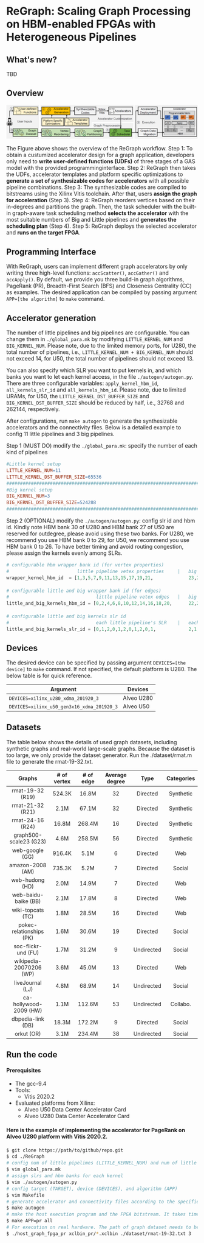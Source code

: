# ReGraph: Scaling Graph Processing on HBM-enabled FPGAs with Heterogeneous Pipelines

## What's new?
TBD

## Overview


![image](./img/overview.png)


The Figure above shows the overview of the ReGraph workflow. 
Step 1: To obtain a custumized accelerator design for a graph application, developers only need to **write user-defined functions (UDFs)** of three stages of a GAS model with the provided programminginterface. 
Step 2: ReGraph then takes the UDFs, accelerator templates and platform specific optimizations to **generate a set of synthesizable codes for accelerators** with all possible pipeline combinations. 
Step 3: The synthesizable codes are compiled to bitstreams using the Xilinx Vitis toolchain. After that, users **assign the graph for acceleration** (Step 3). 
Step 4: ReGraph reorders vertices based on their in-degrees and partitions the graph.  Then, the task scheduler with the built-in graph-aware task scheduling method **selects the accelerator** with the most suitable numbers of Big and Little pipelines and **generates the scheduling plan** (Step 4).
Step 5: ReGraph deploys the selected accelerator and **runs on the target FPGA**.



## Programming Interface
With ReGraph, users can implement different graph accelerators by only writing three high-level functions: `accScatter()`, `accGather()` and `accApply()`. By default, we provide you three build-in graph algorithms, PageRank (PR), Breadth-First Search (BFS) and Closeness Centrality (CC) as examples. The desired application can be compiled by passing argument ```APP=[the algorithm]``` to ``` make ``` command.

## Accelerator generation
The number of little pipelines and big pipelines are configurable. You can change them in `./global_para.mk` by modifying `LITTLE_KERNEL_NUM` and `BIG_KERNEL_NUM`. Please note, due to the limited memory ports, for U280, the total number of pipelines, i.e., `LITTLE_KERNEL_NUM + BIG_KERNEL_NUM` should not exceed 14, for U50, the total number of pipelines should not exceed 13. 

You can also specify which SLR you want to put kernels in, and which banks you want to let each kernel access, in the file `./autogen/autogen.py`. There are three configurable variables: `apply_kernel_hbm_id`, `all_kernels_slr_id` and `all_kernels_hbm_id`. Please note, due to limited URAMs, for U50, the `LITTLE_KERNEL_DST_BUFFER_SIZE` and `BIG_KERNEL_DST_BUFFER_SIZE` should be reduced by half, i.e., 32768 and 262144, respectively.

After configurations, run `make autogen` to generate the synthesizable accelerators and the connectivity files. Below is a detailed example to config 11 little pipelines and 3 big pipelines. 

Step 1 (MUST DO) modify the `./global_para.mk`: specify the number of each kind of pipelines
```makefile
#Little kernel setup 
LITTLE_KERNEL_NUM=11
LITTLE_KERNEL_DST_BUFFER_SIZE=65536
#################################################################################################################
#Big kernel setup 
BIG_KERNEL_NUM=3
BIG_KERNEL_DST_BUFFER_SIZE=524288 
#################################################################################################################
```

Step 2 (OPTIONAL) modify the `./autogen/autogen.py`: config slr id and hbm id. Kindly note HBM bank 30 of U280 and HBM bank 27 of U50 are reserved for outdegree, please avoid using these two banks. For U280, we recommend you use HBM bank 0 to 29, for U50, we recommend you use HBM bank 0 to 26. To have better timing and avoid routing congestion, please assign the kernels evenly among SLRs.
```python
# configurable hbm wrapper bank id (for vertex properties)
#                         little pipeline vetex properties     |   big pipeline vetex properties
wrapper_kernel_hbm_id  = [1,3,5,7,9,11,13,15,17,19,21,             23,25,27]

# configurable little and big wrapper bank id (for edges)
#                                little pipeline vetex edges   |   big pipeline vetex properties
little_and_big_kernels_hbm_id = [0,2,4,6,8,10,12,14,16,18,20,      22,24,26]

# configurable little and big kernels slr id
#                                each little pipeline's SLR    |   each big pipeline's SLR
little_and_big_kernels_slr_id = [0,1,2,0,1,2,0,1,2,0,1,            2,1,2]
```


## Devices
The desired device can be specified by passing argument  ```DEVICES=[the device]``` to ``` make ``` command. If not specified, the default platform is U280. The below table is for quick reference.

| Argument    |  Devices  |
|--------------|--------------|
| ```DEVICES=xilinx_u280_xdma_201920_3``` | Alveo U280|
| ```DEVICES=xilinx_u50_gen3x16_xdma_201920_3``` | Alveo U50 |

## Datasets
The table below shows the details of used graph datasets, including synthetic graphs and real-world large-scale graphs.
Because the dataset is too large, we only provide the dataset generator. Run the ./dataset/rmat.m file to generate the rmat-19-32.txt.


|       Graphs     |  # of vertex | # of edge  | Average degree |     Type    |  Categories |
|:----------------:|:------------:|:----------:|:--------------:|:-----------:|:-----------:|
| rmat-19-32 (R19) |    524.3K    |    16.8M   |       32       |   Directed  |  Synthetic  | 
| rmat-21-32 (R21) |     2.1M     |    67.1M   |       32       |   Directed  |  Synthetic  |
| rmat-24-16 (R24) |    16.8M     |   268.4M   |       16       |   Directed  |  Synthetic  |
| graph500-scale23 (G23) |  4.6M  |   258.5M   |       56       |   Directed  |  Synthetic  |
| web-google (GG)  |   916.4K     |     5.1M   |        6       |   Directed  |     Web     |
| amazon-2008 (AM) |   735.3K     |     5.2M   |        7       |   Directed  |   Social    |
| web-hudong (HD)  |     2.0M     |    14.9M   |        7       |   Directed  |     Web     |
| web-baidu-baike (BB) | 2.1M     |    17.8M   |        8       |   Directed  |     Web     |
| wiki-topcats (TC) |    1.8M     |    28.5M   |       16       |   Directed  |     Web     |  
| pokec-relationships (PK) | 1.6M |    30.6M   |       19       |   Directed  |   Social    | 
| soc-flickr-und (FU) |  1.7M     |    31.2M   |        9       |  Undirected |   Social    |
| wikipedia-20070206 (WP) | 3.6M  |    45.0M   |       13       |   Directed  |     Web     |
| liveJournal (LJ) |     4.8M     |    68.9M   |       14       |  Undirected |   Social    |
| ca-hollywood-2009 (HW) |  1.1M  |   112.6M   |       53       |  Undirected |  Collabo.   |
| dbpedia-link (DB) |   18.3M     |   172.2M   |        9       |   Directed  |   Social    | 
| orkut (OR)        |    3.1M     |   234.4M   |       38       |  Undirected |   Social    |

## Run the code

#### Prerequisites
* The gcc-9.4
* Tools:
    * Vitis 2020.2
* Evaluated platforms from Xilinx:
    * Alveo U50  Data Center Accelerator Card
    * Alveo U280 Data Center Accelerator Card


#### Here is the example of implementing the accelerator for PageRank on Alveo U280 platform with Vitis 2020.2. 
```sh
$ git clone https://path/to/github/repo.git
$ cd ./ReGraph
# config num of little pipelimes (LITTLE_KERNEL_NUM) and num of little pipelimes (BIG_KERNEL_NUM)
$ vim global_para.mk
# assign slrs and hbm banks for each kernel 
$ vim ./autogen/autogen.py
# config target (TARGET), device (DEVICES), and algorithm (APP)
$ vim Makefile
# generate accelerator and connectivity files according to the specified configurations
$ make autogen
# make the host execution program and the FPGA bitstream. It takes time :)
$ make APP=pr all 
# For execution on real hardware. The path of graph dataset needs to be provided by the user. 
$ ./host_graph_fpga_pr xclbin_pr/*.xclbin ./dataset/rmat-19-32.txt 3
